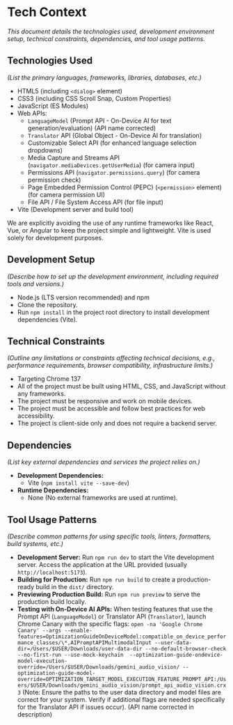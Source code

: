 # Tech Context

_This document details the technologies used, development environment setup, technical constraints, dependencies, and tool usage patterns._

## Technologies Used

_(List the primary languages, frameworks, libraries, databases, etc.)_

- HTML5 (including `<dialog>` element)
- CSS3 (including CSS Scroll Snap, Custom Properties)
- JavaScript (ES Modules)
- Web APIs:
  - `LanguageModel` (Prompt API - On-Device AI for text generation/evaluation) (API name corrected)
  - `Translator` API (Global Object - On-Device AI for translation)
  - Customizable Select API (for enhanced language selection dropdowns)
  - Media Capture and Streams API (`navigator.mediaDevices.getUserMedia`) (for camera input)
  - Permissions API (`navigator.permissions.query`) (for camera permission check)
  - Page Embedded Permission Control (PEPC) (`<permission>` element) (for camera permission UI)
  - File API / File System Access API (for file input)
- Vite (Development server and build tool)

We are explicitly avoiding the use of any runtime frameworks like React, Vue, or Angular to keep the project simple and lightweight. Vite is used solely for development purposes.

## Development Setup

_(Describe how to set up the development environment, including required tools and versions.)_

- Node.js (LTS version recommended) and npm
- Clone the repository.
- Run `npm install` in the project root directory to install development dependencies (Vite).

## Technical Constraints

_(Outline any limitations or constraints affecting technical decisions, e.g., performance requirements, browser compatibility, infrastructure limits.)_

- Targeting Chrome 137
- All of the project must be built using HTML, CSS, and JavaScript without any frameworks.
- The project must be responsive and work on mobile devices.
- The project must be accessible and follow best practices for web accessibility.
- The project is client-side only and does not require a backend server.

## Dependencies

_(List key external dependencies and services the project relies on.)_

- **Development Dependencies:**
  - Vite (`npm install vite --save-dev`)
- **Runtime Dependencies:**
  - None (No external frameworks are used at runtime).

## Tool Usage Patterns

_(Describe common patterns for using specific tools, linters, formatters, build systems, etc.)_

- **Development Server:** Run `npm run dev` to start the Vite development server. Access the application at the URL provided (usually `http://localhost:5173`).
- **Building for Production:** Run `npm run build` to create a production-ready build in the `dist/` directory.
- **Previewing Production Build:** Run `npm run preview` to serve the production build locally.
- **Testing with On-Device AI APIs:** When testing features that use the Prompt API (`LanguageModel`) or Translator API (`Translator`), launch Chrome Canary with the specific flags: `open -na 'Google Chrome Canary' --args --enable-features=OptimizationGuideOnDeviceModel:compatible_on_device_performance_classes/\*,AIPromptAPIMultimodalInput --user-data-dir=/Users/$USER/Downloads/user-data-dir --no-default-browser-check --no-first-run --use-mock-keychain  --optimization-guide-ondevice-model-execution-override=/Users/$USER/Downloads/gemini_audio_vision/ --optimization-guide-model-override=OPTIMIZATION_TARGET_MODEL_EXECUTION_FEATURE_PROMPT_API:/Users/$USER/Downloads/gemini_audio_vision/prompt_api_audio_vision.crx3` (Note: Ensure the paths to the user data directory and model files are correct for your system. Verify if additional flags are needed specifically for the Translator API if issues occur). (API name corrected in description)
